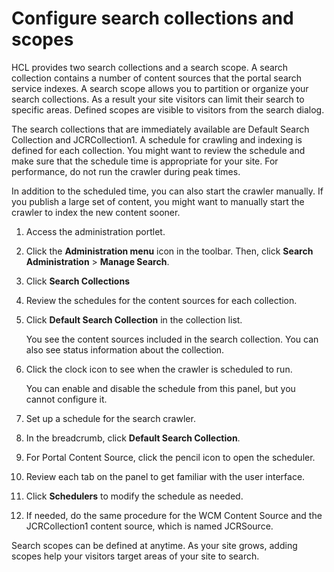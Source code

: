# Configure search collections and scopes



HCL provides two search collections and a search scope. A search collection contains a number of content sources that the portal search service indexes. A search scope allows you to partition or organize your search collections. As a result your site visitors can limit their search to specific areas. Defined scopes are visible to visitors from the search dialog.

The search collections that are immediately available are Default Search Collection and JCRCollection1. A schedule for crawling and indexing is defined for each collection. You might want to review the schedule and make sure that the schedule time is appropriate for your site. For performance, do not run the crawler during peak times.

In addition to the scheduled time, you can also start the crawler manually. If you publish a large set of content, you might want to manually start the crawler to index the new content sooner.

1.  Access the administration portlet.
2.  Click the **Administration menu** icon in the toolbar. Then, click **Search Administration** \> **Manage Search**.

3.  Click **Search Collections**

4.  Review the schedules for the content sources for each collection.
5.  Click **Default Search Collection** in the collection list.

    You see the content sources included in the search collection. You can also see status information about the collection.

6.  Click the clock icon to see when the crawler is scheduled to run.

    You can enable and disable the schedule from this panel, but you cannot configure it.

7.  Set up a schedule for the search crawler.
8.  In the breadcrumb, click **Default Search Collection**.

9.  For Portal Content Source, click the pencil icon to open the scheduler.

10. Review each tab on the panel to get familiar with the user interface.

11. Click **Schedulers** to modify the schedule as needed.

12. If needed, do the same procedure for the WCM Content Source and the JCRCollection1 content source, which is named JCRSource.


Search scopes can be defined at anytime. As your site grows, adding scopes help your visitors target areas of your site to search.
